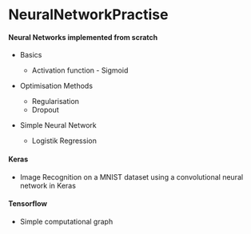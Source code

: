 # NeuralNetworkPractise

#### Neural Networks implemented from scratch

* Basics
  * Activation function - Sigmoid
* Optimisation Methods
  * Regularisation
  * Dropout
	
* Simple Neural Network
  * Logistik Regression

#### Keras
* Image Recognition on a MNIST dataset using a convolutional neural network in Keras

#### Tensorflow
* Simple computational graph

